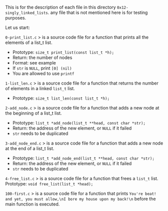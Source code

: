 This is for the description of each file in this directory `0x12-singly_linked_lists`.
any file that is not mentioned here is for testing purposes.

Let us start:

`0-print_list.c` > is a source code file for a function that prints all the elements of a list_t list.
- Prototype: `size_t print_list(const list_t *h);`
- Return: the number of nodes
- Format: see example
- If `str` is `NULL`, print `[0] (nil)`
- You are allowed to use `printf`

`1-list_len.c` > is a source code file for a function that returns the number of elements in a linked `list_t` list.
- Prototype: `size_t list_len(const list_t *h);`

`2-add_node.c` > is a source code file for a function that adds a new node at the beginning of a list_t list.
- Prototype: `list_t *add_node(list_t **head, const char *str);`
- Return: the address of the new element, or `NULL` if it failed
- `str` needs to be duplicated

`3-add_node_end.c` > is a source code file for a function that adds a new node at the end of a list_t list.
- Prototype: `list_t *add_node_end(list_t **head, const char *str);`
- Return: the address of the new element, or `NULL` if it failed
- `str` needs to be duplicated

`4-free_list.c` > is a source code file for a function that frees a `list_t` list.
Prototype: `void free_list(list_t *head);`

`100-first.c` > is a source code file for a function that prints `You're beat! and yet, you must allow,\nI bore my house upon my back!\n` before the main function is executed.
